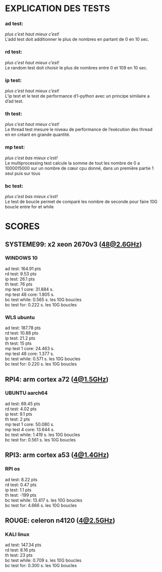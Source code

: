 # <b>EXPLICATION DES TESTS</b>

### <b>ad test:</b>
<i>plus c’est haut mieux c’est!</i><br>
L’add test doit additionner le plus de nombres en partant de 0 en 10 sec.

### <b>rd test:</b>
<i>plus c’est haut mieux c’est!</i><br>
Le random test doit choisir le plus de nombres entre 0 et 109 en 10 sec.

### <b>ip test:</b>
<i>plus c’est haut mieux c’est!</i><br>
L’ip test et le test de performance d’I-python avec un principe similaire a d’ad test.

### <b>th test:</b>
<i>plus c’est haut mieux c’est!</i><br>
Le thread test mesure le niveau de performance de l’exécution des thread en en créant en grande quantité.

### <b>mp test:</b>
<i>plus c’est bas mieux c’est!</i><br>
Le multiprocessing test calcule la somme de tout les nombre de 0 a 1000015000 sur un nombre de cœur cpu donné, dans un première partie 1 seul puis sur tous

### <b>bc test:</b>
<i>plus c’est bas mieux c’est!</i><br>
Le test de boucle permet de comparé les nombre de seconde pour faire 10G boucle entre for et while

# <b>SCORES</b>
## <b>SYSTEME99: </b>x2 xeon 2670v3 (48@2.6GHz)
### <b>WINDOWS 10</b>
ad test: 164.91 pts <br>
rd test: 9.53 pts <br>
ip test: 26.1 pts <br>
th test: 76 pts <br>
mp test 1 core:  31.884 s. <br>
mp test 48 core:  1.805 s. <br>
bc test while:  0.565 s. les 10G boucles <br>
bc test for:    0.222 s. les 10G boucles <br>
### <b>WLS ubuntu</b>
ad test: 187.78 pts <br>
rd test: 10.88 pts <br>
ip test: 21.2 pts <br>
th test: 15 pts <br>
mp test 1 core:  24.463 s. <br>
mp test 48 core:  1.377 s. <br>
bc test while:  0.571 s. les 10G boucles <br>
bc test for:    0.220 s. les 10G boucles <br>
## <b>RPI4: </b>arm cortex a72 (4@1.5GHz)
### <b>UBUNTU aarch64</b>
ad test: 69.45 pts <br>
rd test: 4.02 pts <br>
ip test: 9.1 pts <br>
th test: 2 pts <br>
mp test 1 core:  50.080 s. <br>
mp test 4 core:  13.644 s. <br>
bc test while:  1.419 s. les 10G boucles <br>
bc test for:    0.561 s. les 10G boucles <br>
## <b>RPI3: </b>arm cortex a53 (4@1.4GHz)
### <b>RPI os</b>
ad test: 8.22 pts <br>
rd test: 0.47 pts <br>
ip test: 1.1 pts <br>
th test: -199 pts <br>
bc test while:  13.417 s. les 10G boucles <br>
bc test for:    4.666 s. les 10G boucles <br>
## <b>ROUGE: </b>celeron n4120 (4@2.5GHz)
### <b>KALI linux</b>
ad test: 147.34 pts <br>
rd test: 8.16 pts <br>
th test: 23 pts <br>
bc test while:  0.709 s. les 10G boucles <br>
bc test for:    0.300 s. les 10G boucles <br>